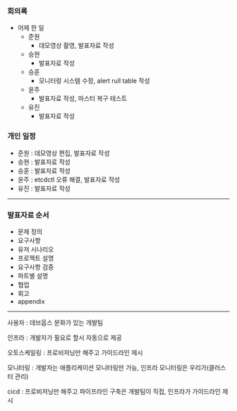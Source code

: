 ### 회의록

- 어제 한 일
    - 준원
        - 데모영상 촬영, 발표자료 작성
    - 승현
        - 발표자료 작성
    - 승훈
        - 모니터링 시스템 수정, alert rull table 작성
    - 윤주
        - 발표자료 작성, 마스터 복구 테스트
    - 유진
        - 발표자료 작성

### 개인 일정

- 준원 : 데모영상 편집, 발표자료 작성
- 승현 : 발표자료 작성
- 승훈 : 발표자료 작성
- 윤주 : etcdctl 오류 해결, 발표자료 작성
- 유진 : 발표자료 작성

---

### 발표자료 순서

- 문제 정의
- 요구사항
- 유저 시나리오
- 프로젝트 설명
- 요구사항 검증
- 파트별 설명
- 협업
- 회고
- appendix

---

사용자 : 데브옵스 문화가 있는 개발팀

인프라 : 개발자가 필요로 할시 자동으로 제공

오토스케일링 : 프로비저닝만 해주고 가이드라인 제시

모니터링 : 개발자는 애플리케이션 모니터링만 가능, 인프라 모니터링은 우리가(클러스터 관리)

cicd : 프로비저닝만 해주고 파이프라인 구축은 개발팀이 직접, 인프라가 가이드라인 제시
